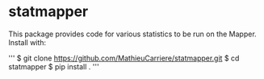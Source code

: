 # statmapper

This package provides code for various statistics to be run on the Mapper. Install with:

'''
  $ git clone https://github.com/MathieuCarriere/statmapper.git
  $ cd statmapper
  $ pip install .
'''
